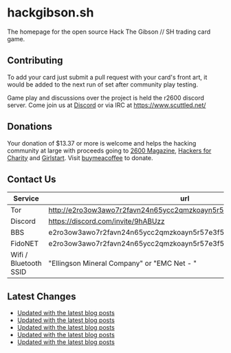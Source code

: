 # hackgibson.sh
The homepage for the open source Hack The Gibson // SH trading card game.


## Contributing

To add your card just submit a pull request with your card's front art, it would be added to the next run of set after community play testing.

Game play and discussions over the project is held the r2600 discord server. Come join us at [Discord](https://discord.com/invite/9hABUzz) or via IRC at https://www.scuttled.net/


## Donations

Your donation of $13.37 or more is welcome and helps the hacking community at large with proceeds going to [2600 Magazine](https://2600.com/), [Hackers for Charity](https://hackersforcharity.org) and [Girlstart](https://girlstart.org).  Visit [buymeacoffee](https://www.buymeacoffee.com/hackgibson.sh) to donate.


## Contact Us

Service | url
-|-
Tor | http://e2ro3ow3awo7r2favn24n65ycc2qmzkoayn5r57e3f56nvjwdcgg32ad.onion
Discord | https://discord.com/invite/9hABUzz
BBS | e2ro3ow3awo7r2favn24n65ycc2qmzkoayn5r57e3f56nvjwdcgg32ad.onion:23
FidoNET | e2ro3ow3awo7r2favn24n65ycc2qmzkoayn5r57e3f56nvjwdcgg32ad.onion:24554
Wifi / Bluetooth SSID | "Ellingson Mineral Company" or "EMC Net - <fidonet address>"

## Latest Changes
<!-- BLOG-POST-LIST:START -->
- [Updated with the latest blog posts](https://github.com/DFW2600/hackgibson.sh/commit/97718681f260a12c1ed8ee52b112dc2abe72f81d)
- [Updated with the latest blog posts](https://github.com/DFW2600/hackgibson.sh/commit/ddec3a2bebc8b7f0e019fdbd06be0ea296b885ca)
- [Updated with the latest blog posts](https://github.com/DFW2600/hackgibson.sh/commit/136fc89b96fcd1dd48906a6d416361fa966db5fe)
- [Updated with the latest blog posts](https://github.com/DFW2600/hackgibson.sh/commit/34644b57f5db717c59d24483905db61d5c8bb69c)
- [Updated with the latest blog posts](https://github.com/DFW2600/hackgibson.sh/commit/cbafb5c51e7e2d07fff98d7a8671906cb8c9ebee)
<!-- BLOG-POST-LIST:END -->
